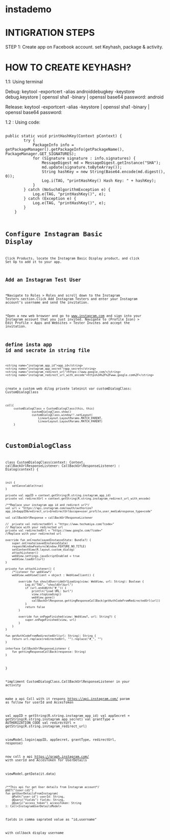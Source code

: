 # instademo

**INTIGRATION STEPS**
===========================

STEP 1:
Create app on Facebook account.
set Keyhash, package & activity.

HOW TO CREATE KEYHASH?
======================
1.1: Using terminal

Debug:
 keytool -exportcert -alias androiddebugkey -keystore debug.keystore | openssl sha1 -binary | openssl base64
 password: android

Release:
 keytool -exportcert -alias <aliasName> -keystore <keystoreFilePath> | openssl sha1 -binary | openssl base64
 password: <keystorepassword>

1.2 : Using code:

<code>
public static void printHashKey(Context pContext) {
        try {
            PackageInfo info = getPackageManager().getPackageInfo(getPackageName(), PackageManager.GET_SIGNATURES);
            for (Signature signature : info.signatures) {
                MessageDigest md = MessageDigest.getInstance("SHA");
                md.update(signature.toByteArray());
                String hashKey = new String(Base64.encode(md.digest(), 0));
                Log.i(TAG, "printHashKey() Hash Key: " + hashKey);
            }
        } catch (NoSuchAlgorithmException e) {
            Log.e(TAG, "printHashKey()", e);
        } catch (Exception e) {
            Log.e(TAG, "printHashKey()", e);
        }
    }
<code>

Configure Instagram Basic Display
=================================

Click Products, locate the Instagram Basic Display product, and click Set Up to add it to your app.

Add an Instagram Test User
--------------------------

*Navigate to Roles > Roles and scroll down to the Instagram Testers section.Click Add Instagram Testers and enter your Instagram account’s username and send the invitation.

*Open a new web browser and go to www.instagram.com and sign into your Instagram account that you just invited. Navigate to (Profile Icon) > Edit Profile > Apps and Websites > Tester Invites and accept the invitation.

define insta app id and secrate in string file
-----------------------------------------------

    <string name="instagram_app_id">app_id</string>
    <string name="instagram_app_secret">app_secret</string>
    <string name="instagram_redirect_url">https://www.google.com/</string>
    <string name="instagram_redirect_url_with_encode">https%3A%2F%2Fwww.google.com%2F</string>

create a custom web dilog
    private lateinit var customDialogClass: CustomDialogClass

    coll{
         customDialogClass = CustomDialogClass(this, this)
                    customDialogClass.show()
                    customDialogClass.window!!.setLayout(
                        LinearLayout.LayoutParams.MATCH_PARENT,
                        LinearLayout.LayoutParams.MATCH_PARENT)
         }


# CustomDialogClass


class CustomDialogClass(context: Context, callBackUrlResponseListener: CallBackUrlResponseListener) : Dialog(context) {

    init {
        setCancelable(true)
    }

    private val appID = context.getString(R.string.instagram_app_id)
    private val redirectUrl = context.getString(R.string.instagram_redirect_url_with_encode)

    /**Replace your instagram app id and redirect url*/
    val url = "https://api.instagram.com/oauth/authorize?app_id=$appID&redirect_uri=$redirectUrl&scope=user_profile,user_media&response_type=code"

    val callBackUrlResponse = callBackUrlResponseListener

    //  private val redirectedUrl = "https://www.techumiya.com/?code="
    // Replace with your redirected url
    private val redirectedUrl = "https://www.google.com/?code="
    //Replace with your redirected url

    override fun onCreate(savedInstanceState: Bundle?) {
        super.onCreate(savedInstanceState)
        requestWindowFeature(Window.FEATURE_NO_TITLE)
        setContentView(R.layout.custom_dialog)
        attachListener()
        webView.settings.javaScriptEnabled = true
        webView.loadUrl(url)
    }

    private fun attachListener() {
        /*listener for webView*/
        webView.webViewClient = object : WebViewClient() {

            override fun shouldOverrideUrlLoading(view: WebView, url: String): Boolean {
                Log.d("TAG", "shouldUrl$url")
                if (url.endsWith("#_")) {
                    println("Load URL: $url")
                    view.stopLoading()
                    webView.gone()
                    callBackUrlResponse.gettingResponseCallBack(getAuthCodeFromRedirectedUrl(url))
                }
                return false
            }

            override fun onPageFinished(view: WebView?, url: String?) {
                super.onPageFinished(view, url)
            }
        }
    }

    fun getAuthCodeFromRedirectedUrl(url: String): String {
        return url.replace(redirectedUrl, "").replace("#_", "")
    }

    interface CallBackUrlResponseListener {
        fun gettingResponseCallBack(response: String)
    }
}


*impliment CustomDialogClass.CallBackUrlResponseListener in your activity

make a api Coll with it respons https://api.instagram.com/ param as follow for userId and AccesToken

val appID = getString(R.string.instagram_app_id)
        val appSecret = getString(R.string.instagram_app_secret)
        val grantType = AUTHORIZATION_CODE
        val redirectUrl = getString(R.string.instagram_redirect_url)

viewModel.login(appID, appSecret, grantType, redirectUrl, response)

now coll a api https://graph.instagram.com/ with userId and AccesToken for UserDetails

viewModel.getData(it.data)


    /**This api for get User details from Instagram account*/
    @GET("{user-id}")
    fun getUserDetailsFromInstagram(
        @Path("user-id") userId: String,
        @Query("fields") fields: String,
        @Query("access_token") accessToken: String
    ): Call<InstagramUserDetailsModel>

fields in comma saprated value as "id,username"

with collback display username





